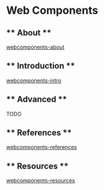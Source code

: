 # Web Components

<!-- tabs:start -->

## ** About **
[webcomponents-about](webcomponents-about.md ':include')

## ** Introduction **
[webcomponents-intro](webcomponents-intro.md ':include')

## ** Advanced **
TODO

## ** References **
[webcomponents-references](webcomponents-references.md ':include')

## ** Resources **
[webcomponents-resources](webcomponents-resources.md ':include')

<!-- tabs:end -->
